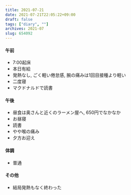 ```yaml
---
title: 2021-07-21
date: 2021-07-21T22:05:22+09:00
draft: false
tags: ["diary", ""]
archives: 2021-07
slug: 654092
---
```

#### 午前
- 7:00起床
- 本日有給
- 発熱なし, ごく軽い倦怠感, 腕の痛みは1回目接種より軽い
- 二度寝
- マクドナルドで読書
#### 午後
- 昼食は奥さんと近くのラーメン屋へ, 650円でなかなか
- お昼寝
- 読書
- やや喉の痛み
- 夕方お迎え
#### 体調
- 普通
#### その他
- 結局発熱もなく終わった